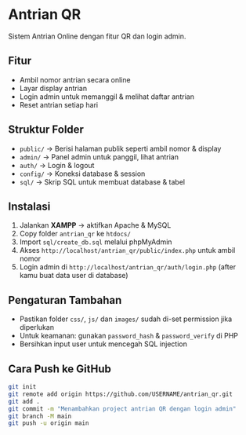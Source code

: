 # Antrian QR

Sistem Antrian Online dengan fitur QR dan login admin.

## Fitur
- Ambil nomor antrian secara online
- Layar display antrian
- Login admin untuk memanggil & melihat daftar antrian
- Reset antrian setiap hari

## Struktur Folder
- `public/` → Berisi halaman publik seperti ambil nomor & display
- `admin/` → Panel admin untuk panggil, lihat antrian
- `auth/` → Login & logout
- `config/` → Koneksi database & session
- `sql/` → Skrip SQL untuk membuat database & tabel

## Instalasi
1. Jalankan **XAMPP** → aktifkan Apache & MySQL  
2. Copy folder `antrian_qr` ke `htdocs/`  
3. Import `sql/create_db.sql` melalui phpMyAdmin  
4. Akses `http://localhost/antrian_qr/public/index.php` untuk ambil nomor  
5. Login admin di `http://localhost/antrian_qr/auth/login.php` (after kamu buat data user di database)

## Pengaturan Tambahan
- Pastikan folder `css/`, `js/` dan `images/` sudah di-set permission jika diperlukan  
- Untuk keamanan: gunakan `password_hash` & `password_verify` di PHP  
- Bersihkan input user untuk mencegah SQL injection

## Cara Push ke GitHub
```bash
git init
git remote add origin https://github.com/USERNAME/antrian_qr.git
git add .
git commit -m "Menambahkan project antrian QR dengan login admin"
git branch -M main
git push -u origin main